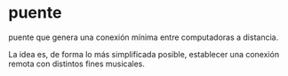 # puente
puente que genera una conexión mínima entre computadoras a distancia.

La idea es, de forma lo más simplificada posible, establecer una conexión remota con distintos fines musicales.
